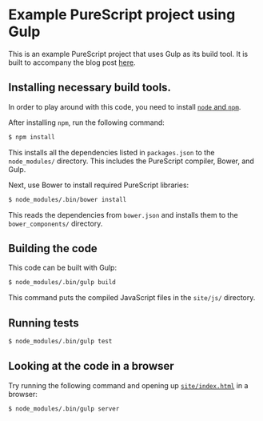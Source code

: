 
# Example PureScript project using Gulp

This is an example PureScript project that uses Gulp as its build tool.  It is
built to accompany the blog post [here]().

## Installing necessary build tools.

In order to play around with this code, you need to install [`node` and
`npm`](https://nodejs.org/en/download/package-manager/).

After installing `npm`, run the following command:

```sh
$ npm install
```

This installs all the dependencies listed in `packages.json` to the
`node_modules/` directory.  This includes the PureScript compiler, Bower, and
Gulp.

Next, use Bower to install required PureScript libraries:

```sh
$ node_modules/.bin/bower install
```

This reads the dependencies from `bower.json` and installs them to the
`bower_components/` directory.

## Building the code

This code can be built with Gulp:

```sh
$ node_modules/.bin/gulp build
```

This command puts the compiled JavaScript files in the `site/js/` directory.

## Running tests

```sh
$ node_modules/.bin/gulp test
```

## Looking at the code in a browser

Try running the following command and opening up [`site/index.html`](http://localhost:1337/) in a browser:

```sh
$ node_modules/.bin/gulp server
```
